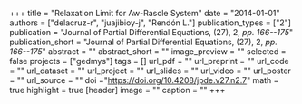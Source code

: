 +++
title = "Relaxation Limit for Aw-Rascle System"
date = "2014-01-01"
authors = ["delacruz-r", "juajibioy-j", "Rendón L."]
publication_types = ["2"]
publication = "Journal of Partial Differential Equations, (27), 2, _pp. 166--175_"
publication_short = "Journal of Partial Differential Equations, (27), 2, _pp. 166--175_"
abstract = ""
abstract_short = ""
image_preview = ""
selected = false
projects = ["gedmys"]
tags = []
url_pdf = ""
url_preprint = ""
url_code = ""
url_dataset = ""
url_project = ""
url_slides = ""
url_video = ""
url_poster = ""
url_source = ""
doi ="https://doi.org/10.4208/jpde.v27.n2.7"
math = true
highlight = true
[header]
image = ""
caption = ""
+++
